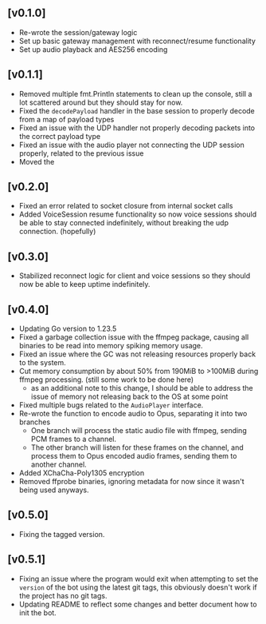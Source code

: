 ## [v0.1.0]
- Re-wrote the session/gateway logic
- Set up basic gateway management with reconnect/resume functionality
- Set up audio playback and AES256 encoding

## [v0.1.1]
- Removed multiple fmt.Println statements to clean up the console, still a lot scattered around but they should stay for now.
- Fixed the `decodePayload` handler in the base session to properly decode from a map of payload types
- Fixed an issue with the UDP handler not properly decoding packets into the correct payload type
- Fixed an issue with the audio player not connecting the UDP session properly, related to the previous issue
- Moved the 

## [v0.2.0]
- Fixed an error related to socket closure from internal socket calls
- Added VoiceSession resume functionality so now voice sessions should be able to stay connected indefinitely, without breaking the udp connection. (hopefully)

## [v0.3.0]
- Stabilized reconnect logic for client and voice sessions so they should now be able to keep uptime indefinitely.

## [v0.4.0]
- Updating Go version to 1.23.5
- Fixed a garbage collection issue with the ffmpeg package, causing all binaries to be read into memory spiking memory usage.
- Fixed an issue where the GC was not releasing resources properly back to the system.
- Cut memory consumption by about 50% from 190MiB to >100MiB during ffmpeg processing. (still some work to be done here)
  - as an additional note to this change, I should be able to address the issue of memory not releasing back to the OS at some point
- Fixed multiple bugs related to the `AudioPlayer` interface.
- Re-wrote the function to encode audio to Opus, separating it into two branches
  - One branch will process the static audio file with ffmpeg, sending PCM frames to a channel.
  - The other branch will listen for these frames on the channel, and process them to Opus encoded audio frames, sending them to another channel.
- Added XChaCha-Poly1305 encryption
- Removed ffprobe binaries, ignoring metadata for now since it wasn't being used anyways.

## [v0.5.0]
- Fixing the tagged version.

## [v0.5.1]
- Fixing an issue where the program would exit when attempting to set the `version` of the bot using the latest git tags, this obviously doesn't work if the project has no git tags.
- Updating README to reflect some changes and better document how to init the bot.